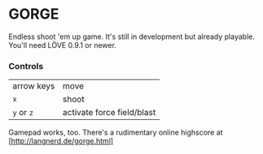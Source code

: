 GORGE
=====

Endless shoot 'em up game.
It's still in development but already playable.
You'll need LÖVE 0.9.1 or newer.

### Controls ###
<table>
	<tr><td>arrow keys</td>			<td>move</td></tr>
	<tr>
		<td><code>x</code></td>
		<td>shoot</td>
	</tr>
	<tr>
		<td><code>y</code> or <code>z</code></td>
		<td>activate force field/blast</td>
	</tr>
</table>

Gamepad works, too.
There's a rudimentary online highscore at [http://langnerd.de/gorge.html]
